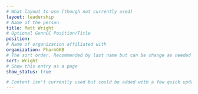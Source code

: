```yaml
---
# What layout to use (though not currently used)
layout: leadership
# Name of the person
title: Matt Wright
# Optional GennCC Position/Title
position:
# Name of organization affiliated with
organization: PharmGKB
# The sort order. Recommended by last name but can be change as needed
sort: Wright
# Show this entry as a page
show_status: true

# Content isn't currently used but could be added with a few quick updates if needed to allow for bios
---
```

